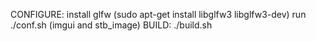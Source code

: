 CONFIGURE:
install glfw (sudo apt-get install libglfw3 libglfw3-dev)
run ./conf.sh (imgui and stb_image)
BUILD:
./build.sh
